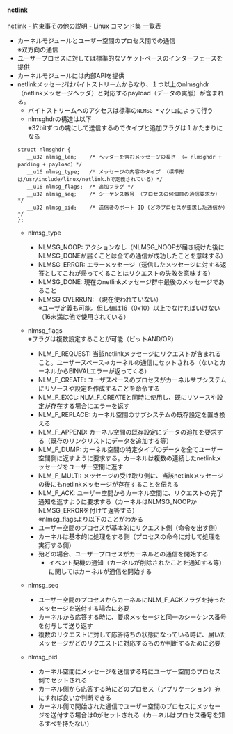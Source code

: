#### netlink
[netlink - 約束事その他の説明 - Linux コマンド集 一覧表](https://kazmax.zpp.jp/cmd/n/netlink.7.html)
- カーネルモジュールとユーザー空間のプロセス間での通信  
  ※双方向の通信
- ユーザープロセスに対しては標準的なソケットベースのインターフェースを提供
- カーネルモジュールには内部APIを提供
- netlinkメッセージはバイトストリームからなり、１つ以上のnlmsghdr（netlinkメッセージヘッダ）と対応するpayload（データの実態）が含まれる。
  - バイトストリームへのアクセスは標準の`NLMSG_*`マクロによって行う  
  - nlmsghdrの構造は以下  
    ※32bitずつの塊にして送信するのでタイプと追加フラグは１かたまりになる
  ```
  struct nlmsghdr {
     __u32 nlmsg_len;    /* ヘッダーを含むメッセージの長さ （= nlmsghdr + padding + payload）*/
     __u16 nlmsg_type;   /* メッセージの内容のタイプ （標準形は/usr/include/linux/netlink.hで定義されている）*/
     __u16 nlmsg_flags;  /* 追加フラグ */
     __u32 nlmsg_seq;    /* シーケンス番号 （プロセスの何個目の通信要求か）*/
     __u32 nlmsg_pid;    /* 送信者のポート ID (どのプロセスが要求した通信か）*/
  };
  ```
  - nlmsg_type  
    - NLMSG_NOOP:     アクションなし（NLMSG_NOOPが届き続けた後にNLMSG_DONEが届くことは全ての通信が成功したことを意味する）
    - NLMSG_ERROR:    エラーメッセージ（送信したメッセージに対する返答としてこれが帰ってくることはリクエストの失敗を意味する）
    - NLMSG_DONE:     現在のnetlinkメッセージ群中最後のメッセージであること
    - NLMSG_OVERRUN:  （現在使われていない）  
    ※ユーザ定義も可能。但し値は16（0x10）以上でなければいけない（16未満は他で使用されている）
    
  - nlmsg_flags  
    ※フラグは複数設定することが可能（ビットAND/OR） 
    - NLM_F_REQUEST:  当該netlinkメッセージにリクエストが含まれること。ユーザースペース→カーネルの通信にセットされる（ないとカーネルからEINVALエラーが返ってくる）
    - NLM_F_CREATE:   ユーザスペースのプロセスがカーネルサブシステムにリソースや設定を作成することを命令する
    - NLM_F_EXCL:     NLM_F_CREATEと同時に使用し、既にリソースや設定が存在する場合にエラーを返す
    - NLM_F_REPLACE:  カーネル空間のサブシステムの既存設定を置き換える
    - NLM_F_APPEND:   カーネル空間の既存設定にデータの追加を要求する（既存のリンクリストにデータを追加する等）
    - NLM_F_DUMP:     カーネル空間の特定タイプのデータを全てユーザー空間側に返すように要求する。カーネルは複数の連続したnetlinkメッセージをユーザー空間に返す
    - NLM_F_MULTI:    メッセージの受け取り側に、当該netlinkメッセージの後にもnetlinkメッセージが存在することを伝える
    - NLM_F_ACK:      ユーザー空間からカーネル空間に、リクエストの完了通知を返すように要求する（カーネルはNLMSG_NOOPかNLMSG_ERRORを付けて返答する）  
    ※nlmsg_flagsより以下のことがわかる
    - ユーザー空間のプロセスが基本的にリクエスト側（命令を出す側）
    - カーネルは基本的に処理をする側（プロセスの命令に対して処理を実行する側）
    - 殆どの場合、ユーザープロセスがカーネルとの通信を開始する
      - イベント契機の通知（カーネルが削除されたことを通知する等）に関してはカーネルが通信を開始する
  
  - nlmsg_seq
    - ユーザー空間のプロセスからカーネルにNLM_F_ACKフラグを持ったメッセージを送付する場合に必要
    - カーネルから応答する時に、要求メッセージと同一のシーケンス番号を付与して送り返す
    - 複数のリクエストに対して応答待ちの状態になっている時に、届いたメッセージがどのリクエストに対応するものか判断するために必要
  
  - nlmsg_pid
    - カーネル空間にメッセージを送信する時にユーザー空間のプロセス側でセットされる
    - カーネル側から応答する時にどのプロセス（アプリケーション）宛にすれば良いか判断できる
    - カーネル側で開始された通信でユーザー空間のプロセスにメッセージを送付する場合は0がセットされる（カーネルはプロセス番号を知るすべを持たない）
